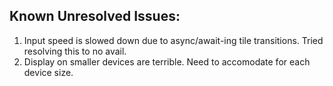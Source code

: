 ## **Known Unresolved Issues:**
1. Input speed is slowed down due to async/await-ing tile transitions. Tried resolving this to no avail. 
2. Display on smaller devices are terrible. Need to accomodate for each device size.
